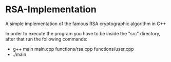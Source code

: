 # RSA-Implementation
A simple implementation of the famous RSA cryptographic algorithm in C++

In order to execute the program you have to be inside the "src" directory, 
after that run the following commands:

- g++ main main.cpp functions/rsa.cpp functions/user.cpp
- ./main
